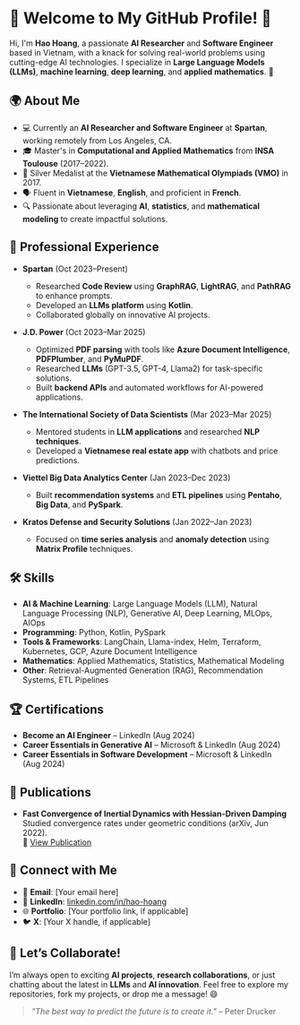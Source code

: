 # 👋 Welcome to My GitHub Profile! 🚀

Hi, I'm **Hao Hoang**, a passionate **AI Researcher** and **Software Engineer** based in Vietnam, with a knack for solving real-world problems using cutting-edge AI technologies. I specialize in **Large Language Models (LLMs)**, **machine learning**, **deep learning**, and **applied mathematics**. 🌟

## 🌍 About Me
- 💻 Currently an **AI Researcher and Software Engineer** at **Spartan**, working remotely from Los Angeles, CA.
- 🎓 Master's in **Computational and Applied Mathematics** from **INSA Toulouse** (2017–2022).
- 🏅 Silver Medalist at the **Vietnamese Mathematical Olympiads (VMO)** in 2017.
- 🗣️ Fluent in **Vietnamese**, **English**, and proficient in **French**.
- 🔍 Passionate about leveraging **AI**, **statistics**, and **mathematical modeling** to create impactful solutions.

## 💼 Professional Experience
- **Spartan** (Oct 2023–Present)  
  - Researched **Code Review** using **GraphRAG**, **LightRAG**, and **PathRAG** to enhance prompts.
  - Developed an **LLMs platform** using **Kotlin**.
  - Collaborated globally on innovative AI projects.

- **J.D. Power** (Oct 2023–Mar 2025)  
  - Optimized **PDF parsing** with tools like **Azure Document Intelligence**, **PDFPlumber**, and **PyMuPDF**.
  - Researched **LLMs** (GPT-3.5, GPT-4, Llama2) for task-specific solutions.
  - Built **backend APIs** and automated workflows for AI-powered applications.

- **The International Society of Data Scientists** (Mar 2023–Mar 2025)  
  - Mentored students in **LLM applications** and researched **NLP techniques**.
  - Developed a **Vietnamese real estate app** with chatbots and price predictions.

- **Viettel Big Data Analytics Center** (Jan 2023–Dec 2023)  
  - Built **recommendation systems** and **ETL pipelines** using **Pentaho**, **Big Data**, and **PySpark**.

- **Kratos Defense and Security Solutions** (Jan 2022–Jan 2023)  
  - Focused on **time series analysis** and **anomaly detection** using **Matrix Profile** techniques.

## 🛠️ Skills
- **AI & Machine Learning**: Large Language Models (LLM), Natural Language Processing (NLP), Generative AI, Deep Learning, MLOps, AIOps
- **Programming**: Python, Kotlin, PySpark
- **Tools & Frameworks**: LangChain, Llama-index, Helm, Terraform, Kubernetes, GCP, Azure Document Intelligence
- **Mathematics**: Applied Mathematics, Statistics, Mathematical Modeling
- **Other**: Retrieval-Augmented Generation (RAG), Recommendation Systems, ETL Pipelines

## 🏆 Certifications
- **Become an AI Engineer** – LinkedIn (Aug 2024)
- **Career Essentials in Generative AI** – Microsoft & LinkedIn (Aug 2024)
- **Career Essentials in Software Development** – Microsoft & LinkedIn (Aug 2024)

## 📝 Publications
- **Fast Convergence of Inertial Dynamics with Hessian-Driven Damping**  
  Studied convergence rates under geometric conditions (arXiv, Jun 2022).  
  🔗 [View Publication](https://arxiv.org/abs/2206.XXXX)

## 🌟 Connect with Me
- 📧 **Email**: [Your email here]
- 🔗 **LinkedIn**: [linkedin.com/in/hao-hoang](#)
- 🌐 **Portfolio**: [Your portfolio link, if applicable]
- 🐦 **X**: [Your X handle, if applicable]

## 💬 Let’s Collaborate!
I’m always open to exciting **AI projects**, **research collaborations**, or just chatting about the latest in **LLMs** and **AI innovation**. Feel free to explore my repositories, fork my projects, or drop me a message! 😄

> *"The best way to predict the future is to create it."* – Peter Drucker
